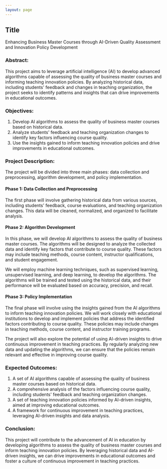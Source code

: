 ```yaml
---
layout: page
---
```


## Title

Enhancing Business Master Courses through AI-Driven Quality Assessment and Innovation Policy Development

### Abstract:

This project aims to leverage artificial intelligence (AI) to develop advanced algorithms capable of assessing the quality of business master courses and informing teaching innovation policies. By analyzing historical data, including students' feedback and changes in teaching organization, the project seeks to identify patterns and insights that can drive improvements in educational outcomes.

### Objectives:

1. Develop AI algorithms to assess the quality of business master courses based on historical data.
2. Analyze students' feedback and teaching organization changes to identify key factors influencing course quality.
3. Use the insights gained to inform teaching innovation policies and drive improvements in educational outcomes.

### Project Description:

The project will be divided into three main phases: data collection and preprocessing, algorithm development, and policy implementation.

#### Phase 1: Data Collection and Preprocessing

The first phase will involve gathering historical data from various sources, including students' feedback, course evaluations, and teaching organization changes. This data will be cleaned, normalized, and organized to facilitate analysis.

#### Phase 2: Algorithm Development

In this phase, we will develop AI algorithms to assess the quality of business master courses. The algorithms will be designed to analyze the collected data and identify key factors that contribute to course quality. These factors may include teaching methods, course content, instructor qualifications, and student engagement.

We will employ machine learning techniques, such as supervised learning, unsupervised learning, and deep learning, to develop the algorithms. The algorithms will be trained and tested using the historical data, and their performance will be evaluated based on accuracy, precision, and recall.

#### Phase 3: Policy Implementation

The final phase will involve using the insights gained from the AI algorithms to inform teaching innovation policies. We will work closely with educational institutions to develop and implement policies that address the identified factors contributing to course quality. These policies may include changes in teaching methods, course content, and instructor training programs.

The project will also explore the potential of using AI-driven insights to drive continuous improvement in teaching practices. By regularly analyzing new data and updating the algorithms, we can ensure that the policies remain relevant and effective in improving course quality.

### Expected Outcomes:

1. A set of AI algorithms capable of assessing the quality of business master courses based on historical data.
2. A comprehensive analysis of the factors influencing course quality, including students' feedback and teaching organization changes.
3. A set of teaching innovation policies informed by AI-driven insights, aimed at improving educational outcomes.
4. A framework for continuous improvement in teaching practices, leveraging AI-driven insights and data analysis.

### Conclusion:

This project will contribute to the advancement of AI in education by developing algorithms to assess the quality of business master courses and inform teaching innovation policies. By leveraging historical data and AI-driven insights, we can drive improvements in educational outcomes and foster a culture of continuous improvement in teaching practices. 

